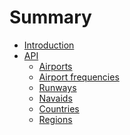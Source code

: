 # Summary

<!-- TODO: finish the docs -->

- [Introduction](about.md)
- [API]()
  - [Airports](airports.md)
  - [Airport frequencies](airport_frequencies.md)
  - [Runways](runways.md)
  - [Navaids](navaids.md)
  - [Countries](countries.md)
  - [Regions](regions.md)
